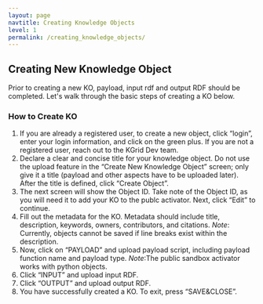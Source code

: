 ```yaml
---
layout: page
navtitle: Creating Knowledge Objects
level: 1
permalink: /creating_knowledge_objects/
---
```


## Creating New Knowledge Object

Prior to creating a new KO, payload, input rdf and output RDF should be completed. Let's walk through the basic steps of creating a KO below.

### How to Create KO

1. If you are already a registered user, to create a new object, click “login”, enter your login information, and click on the green plus. If you are not a registered user, reach out to the KGrid Dev team.
2. Declare a clear and concise title for your knowledge object. Do not use the upload feature in the “Create New Knowledge Object” screen; only give it a title \(payload and other aspects have to be uploaded later\). After the title is defined, click “Create Object”.
3. The next screen will show the Object ID. Take note of the Object ID, as you will need it to add your KO to the publc activator. Next, click “Edit” to continue.
4. Fill out the metadata for the KO. Metadata should include title, description, keywords, owners, contributors, and citations. *Note*: Currently, objects cannot be saved if line breaks exist within the description.
5. Now, click on “PAYLOAD” and upload payload script, including payload function name and payload type. *Note*:The public sandbox activator works with python objects.
6. Click “INPUT” and upload input RDF.
7. Click “OUTPUT” and upload output RDF.
8. You have successfully created a KO. To exit, press “SAVE&CLOSE”.
